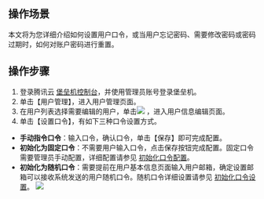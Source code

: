 ## 操作场景

本文将为您详细介绍如何设置用户口令，或当用户忘记密码、需要修改密码或密码过期时，如何对账户密码进行重置。

## 操作步骤
1. 登录腾讯云 [堡垒机控制台](https://console.cloud.tencent.com/cds/dasb)，并使用管理员账号登录堡垒机。
2. 单击【用户管理】，进入用户管理页面。
3. 在用户列表选择需要编辑的用户，单击<img src="https://main.qcloudimg.com/raw/cea4e2277f64e2ac110c9af62d0b8eda.png "  style="margin:0;"> ，进入用户信息编辑页面。
4. 单击【设置口令】，有如下三种口令设置方式。
 - **手动指令口令**：输入口令，确认口令，单击【保存】即可完成配置。
 - **初始化为固定口令**：不需要用户输入口令，点击保存按钮完成配置。固定口令需要管理员手动配置，详细配置请参见 [初始化口令配置](https://cloud.tencent.com/document/product/1025/41853)。
 - **初始化为随机口令**：需要提前在用户基本信息页面输入用户邮箱，确定设置邮箱可以接收系统发送的用户随机口令。随机口令详细设置请参见 [初始化口令设置](https://cloud.tencent.com/document/product/1025/41853)。
![](https://main.qcloudimg.com/raw/ba927948d033f50b6d5448d45ea662a9.png)


